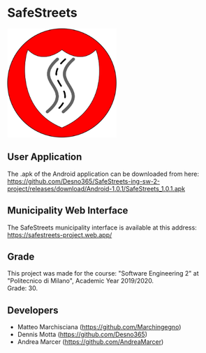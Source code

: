 # SafeStreets

<img src="https://raw.githubusercontent.com/Desno365/SafeStreets-ing-sw-2-project/master/Implementation/SafeStreetsApp/app/src/main/res/drawable/ic_launcher.png" width="250" height="250"></img>

## User Application
The .apk of the Android application can be downloaded from here:
https://github.com/Desno365/SafeStreets-ing-sw-2-project/releases/download/Android-1.0.1/SafeStreets_1.0.1.apk

## Municipality Web Interface
The SafeStreets municipality interface is available at this address:
https://safestreets-project.web.app/

## Grade
This project was made for the course: "Software Engineering 2" at "Politecnico di Milano", Academic Year 2019/2020.<br>
Grade: 30.

## Developers
- Matteo Marchisciana (https://github.com/Marchingegno)
- Dennis Motta (https://github.com/Desno365)
- Andrea Marcer (https://github.com/AndreaMarcer)
